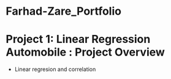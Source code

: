 # Farhad-Zare_Portfolio

# Project 1: Linear Regression Automobile : Project Overview
* Linear regresion and correlation 

